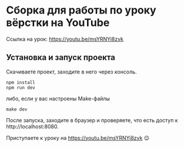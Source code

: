 # Сборка для работы по уроку вёрстки на YouTube

Ссылка на урок: https://youtu.be/msYRNYi8zvk

## Установка и запуск проекта

Скачиваете проект, заходите в него через консоль.

```
npm install
npm run dev
```

либо, если у вас настроены Make-файлы
```
make dev
```

После запуска, заходите в браузер и проверяете, что есть доступ к http://localhost:8080.

Приступаете к уроку на https://youtu.be/msYRNYi8zvk 😉


